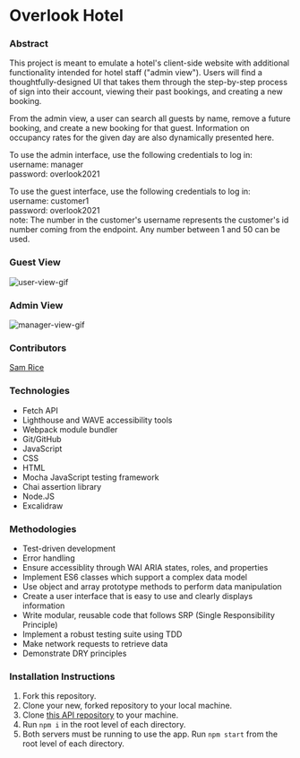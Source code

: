 # Overlook Hotel

### Abstract
This project is meant to emulate a hotel's client-side website with additional functionality intended for hotel staff ("admin view"). Users will find a thoughtfully-designed UI that takes them through the step-by-step process of sign into their account, viewing their past bookings, and creating a new booking. 

From the admin view, a user can search all guests by name, remove a future booking, and create a new booking for that guest. Information on occupancy rates for the given day are also dynamically presented here.

To use the admin interface, use the following credentials to log in:\
username: manager\
password: overlook2021

To use the guest interface, use the following credentials to log in:\
username: customer1\
password: overlook2021\
note: The number in the customer's username represents the customer's id number coming from the endpoint. Any number between 1 and 50 can be used.

### Guest View
![user-view-gif](https://user-images.githubusercontent.com/108169988/202003087-a0d0559c-e9ee-4567-8092-511ed2b3bc32.gif)

### Admin View
![manager-view-gif](https://user-images.githubusercontent.com/108169988/202003273-1efce384-9727-42b3-af69-872e2f6a0a9c.gif)

### Contributors
[Sam Rice](https://github.com/sam-rice)

### Technologies
- Fetch API 
- Lighthouse and WAVE accessibility tools 
- Webpack module bundler
- Git/GitHub
- JavaScript
- CSS 
- HTML 
- Mocha JavaScript testing framework
- Chai assertion library 
- Node.JS
- Excalidraw 

### Methodologies
- Test-driven development 
- Error handling 
- Ensure accessiblity through WAI ARIA states, roles, and properties 
- Implement ES6 classes which support a complex data model
- Use object and array prototype methods to perform data manipulation
- Create a user interface that is easy to use and clearly displays information
- Write modular, reusable code that follows SRP (Single Responsibility Principle)
- Implement a robust testing suite using TDD
- Make network requests to retrieve data
- Demonstrate DRY principles

### Installation Instructions
1. Fork this repository.
2. Clone your new, forked repository to your local machine.
3. Clone [this API repository](https://github.com/turingschool-examples/overlook-api) to your machine.
4. Run `npm i` in the root level of each directory.
5. Both servers must be running to use the app. Run `npm start` from the root level of each directory.
